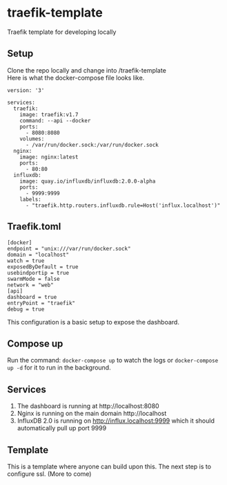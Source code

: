 # traefik-template
Traefik template for developing locally

## Setup
Clone the repo locally and change into /traefik-template  
Here is what the docker-compose file looks like.  
```
version: '3'

services:
  traefik:
    image: traefik:v1.7
    command: --api --docker
    ports:
      - 8080:8080
    volumes:
      - /var/run/docker.sock:/var/run/docker.sock
  nginx:
    image: nginx:latest
    ports:
      - 80:80
  influxdb:
    image: quay.io/influxdb/influxdb:2.0.0-alpha
    ports:
      - 9999:9999
    labels:
      - "traefik.http.routers.influxdb.rule=Host('influx.localhost')"
```
## Traefik.toml
```
[docker]
endpoint = "unix:///var/run/docker.sock"
domain = "localhost"
watch = true
exposedByDefault = true
usebindportip = true
swarmMode = false
network = "web"
[api]
dashboard = true
entryPoint = "traefik"
debug = true
```
This configuration is a basic setup to expose the dashboard.  

## Compose up
Run the command:
`docker-compose up` to watch the logs 
or
`docker-compose up -d` for it to run in the background. 

## Services
1. The dashboard is running at http://localhost:8080 
2. Nginx is running on the main domain http://localhost
3. InfluxDB 2.0 is running on http://influx.localhost:9999 which it should automatically pull up port 9999

## Template
This is a template where anyone can build upon this.  The next step is to configure ssl. (More to come)
